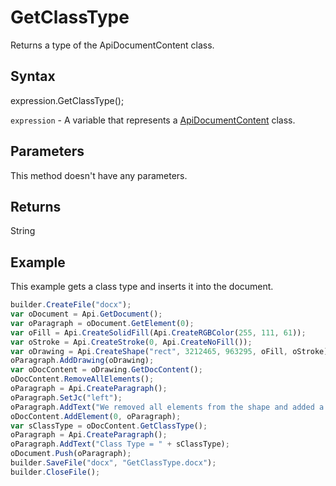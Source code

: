 # GetClassType

Returns a type of the ApiDocumentContent class.

## Syntax

expression.GetClassType();

`expression` - A variable that represents a [ApiDocumentContent](../ApiDocumentContent.md) class.

## Parameters

This method doesn't have any parameters.

## Returns

String

## Example

This example gets a class type and inserts it into the document.

```javascript
builder.CreateFile("docx");
var oDocument = Api.GetDocument();
var oParagraph = oDocument.GetElement(0);
var oFill = Api.CreateSolidFill(Api.CreateRGBColor(255, 111, 61));
var oStroke = Api.CreateStroke(0, Api.CreateNoFill());
var oDrawing = Api.CreateShape("rect", 3212465, 963295, oFill, oStroke);
oParagraph.AddDrawing(oDrawing);
var oDocContent = oDrawing.GetDocContent();
oDocContent.RemoveAllElements();
oParagraph = Api.CreateParagraph();
oParagraph.SetJc("left");
oParagraph.AddText("We removed all elements from the shape and added a new paragraph inside it.");
oDocContent.AddElement(0, oParagraph);
var sClassType = oDocContent.GetClassType();
oParagraph = Api.CreateParagraph();
oParagraph.AddText("Class Type = " + sClassType);
oDocument.Push(oParagraph);
builder.SaveFile("docx", "GetClassType.docx");
builder.CloseFile();
```